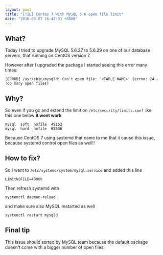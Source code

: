 ```yaml
---
layout: post
title: "[TIL] Centos 7 with MySQL 5.6 open file limit"
date: "2016-03-07 16:47:31 +0800"
---
```


## What?
Today I tried to upgrade MySQL 5.6.27 to 5.6.29 on one of our database servers, that running on CentOS version 7.

However after I upgraded the package I started seeing this error many times:

```
[ERROR] /usr/sbin/mysqld: Can't open file: '<TABLE_NAME>' (errno: 24 - Too many open files)
```
<!--more-->

## Why?
So even if you go and extend the limit on `/etc/security/limits.conf` like this one below **it wont work**

```
mysql  soft  nofile  49152
mysql  hard  nofile  65536
```

Because CentOS 7 using systemd that came to me that it cause this issue, because systemd control open files as well!!



## How to fix?

So I went to `/etc/systemd/system/mysql.service` and added this line

```
LimitNOFILE=40000
```

Then refresh systemd with

```
systemctl daemon-reload
```

and make sure also MySQL restarted as well

```
systemctl restart mysqld
```

## Final tip

This issue should sorted by MySQL team because the default package doesn't come with a bigger number of open files.
